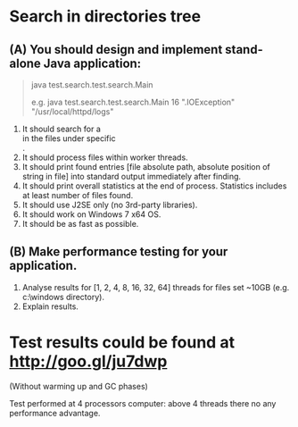 Search in directories tree
==========================

(A) You should design and implement stand-alone Java application:
-----------------------------------------------------------------

> java test.search.test.search.Main <threads number> <search string> <search directory>
> e.g.
> java test.search.test.search.Main 16 ".IOException" "/usr/local/httpd/logs"

1. It should search for a <search string> in the files under specific <search directory>.
2. It should process files within <threads number> worker threads.
3. It should print found entries [file absolute path, absolute position of string in file] into standard output immediately after finding.
4. It should print overall statistics at the end of process. Statistics includes at least number of files found.
5. It should use J2SE only (no 3rd-party libraries).
6. It should work on Windows 7 x64 OS.
7. It should be as fast as possible.

(B) Make performance testing for your application.
--------------------------------------------------
1. Analyse results for [1, 2, 4, 8, 16, 32, 64] threads for files set ~10GB (e.g. c:\windows directory).
2. Explain results.


Test results could be found at http://goo.gl/ju7dwp
===================================================
(Without warming up and GC phases)

Test performed at 4 processors computer: above 4 threads there no any performance advantage.

